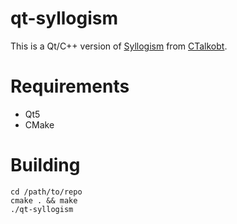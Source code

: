 # qt-syllogism
This is a Qt/C++ version of [Syllogism](https://github.com/CTalkobt/syllogism) from [CTalkobt](https://github.com/CTalkobt).

# Requirements
- Qt5
- CMake

# Building
```shell
cd /path/to/repo
cmake . && make
./qt-syllogism
```
